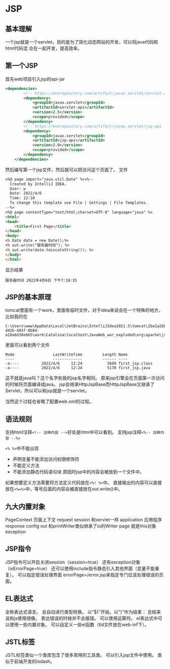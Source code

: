 # JSP

## 基本理解
一个jsp就是一个servlet，目的是为了简化动态网站的开发，可以将java代码和html代码混
合在一起开发，提高效率。

## 第一个JSP
首先web项目引入jsp的api-jar
```xml
<dependencies>
        <!-- https://mvnrepository.com/artifact/javax.servlet/servlet-api -->
        <dependency>
            <groupId>javax.servlet</groupId>
            <artifactId>servlet-api</artifactId>
            <version>2.5</version>
            <scope>provided</scope>
        </dependency>
        <!-- https://mvnrepository.com/artifact/javax.servlet/jsp-api -->
        <dependency>
            <groupId>javax.servlet</groupId>
            <artifactId>jsp-api</artifactId>
            <version>2.0</version>
            <scope>provided</scope>
        </dependency>
    </dependencies>
```

然后编写第一个jsp文件，然后就可以把访问这个页面了。
文件
```html
<%@ page import="java.util.Date" %><%--
  Created by IntelliJ IDEA.
  User: w
  Date: 2022/4/6
  Time: 12:10
  To change this template use File | Settings | File Templates.
--%>
<%@ page contentType="text/html;charset=UTF-8" language="java" %>
<html>
<head>
    <title>First Page</title>
</head>
<body>
<% Date date = new Date();%>
<% out.write("服务器时间"); %>
<% out.write(date.toLocaleString()); %>
</body>
</html>
```

显示结果
```text
服务器时间 2022年4月6日 下午7:10:35
```


## JSP的基本原理


tomcat里面有一个work，里面有临时文件，对于idea来说会在一个特殊的地方，比如我的在
```text
C:\Users\www\AppData\Local\JetBrains\IntelliJIdea2021.3\tomcat\2ba1a2bb-d42b-493f-8b8d-a10a6d38e665\work\Catalina\localhost\JavaWeb_war_exploded\org\apache\jsp
```
里面可以看到两个文件
```text
Mode                 LastWriteTime         Length Name
----                 -------------         ------ ----
-a----          2022/4/6     12:24           5669 first_jsp.class
-a----          2022/4/6     12:24           5170 first_jsp.java
```
这不就是java吗？这个名字和我的jsp名字相同。
原来jsp引擎会在页面第一次访问的时候将页面编译成java。
jsp会继承HttpJspBase而HttpJspBase又继承了Servlet，所以可以称jsp就是一个servlet。

当然这个过程也省略了配置web.xml的过程。

## 语法规则
支持html注释`<!-- 注释内容 -->`好处是html中可以看到。
支持jsp注释`<%-- 注释内容 --%>`

`<% %>`中不能出现
- 声明变量不能添加访问权限修饰符
- 不能定义方法
- 不能添加静态代码语句块
原因时jsp中的内容会被放到一个文件中。

如果想要定义方法需要将方法定义代码放在`<%! %>`中。
直接输出的内容可以直接放在`<%=%>`中，等号后面的内容会被直接放在out.write()中。

## 九大内置对象
PageContext  页面上下文
request
session 和servlet一样
application 应用程序
response
config 
out 和printWriter类似继承了io的Writer
page 就是this对象
exception 

## JSP指令
JSP指令可以开启关闭session（session=true）
还有exception对象 （isErrorPage=true）
还可以使用include指令静态引入其他界面（变量不能重复）。
可以指定错误处理界面 errorPage=/error.jsp来指定专门应该处理错误的页面。

## EL表达式
全称表达式语言。
会自动进行类型转换。
以“${”开始，以“}”作为结束：
总结来说和js使用很像。
表达错误的时候并不会报错。
可以使用运算符。
el表达式中可以使用一些内置对象。
可以自定义一些el函数（tld文件放在web-inf下）。

## JSTL标签
JSTL标签类似一个类库包含了很多常用的工具类。
可以引入jsp文件中使用。
类似于前端开发的lodash。
